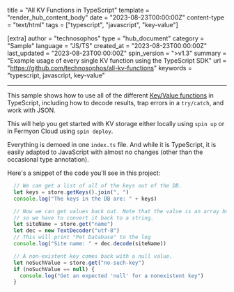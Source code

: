 title = "All KV Functions in TypeScript"
template = "render_hub_content_body"
date = "2023-08-23T00:00:00Z"
content-type = "text/html"
tags = ["typescript", "javascript", "key-value"]

[extra]
author = "technosophos"
type = "hub_document"
category = "Sample"
language = "JS/TS"
created_at = "2023-08-23T00:00:00Z"
last_updated = "2023-08-23T00:00:00Z"
spin_version = ">v1.3"
summary =  "Example usage of every single KV function using the TypeScript SDK"
url = "https://github.com/technosophos/all-kv-functions"
keywords = "typescript, javascript, key-value"

---

This sample shows how to use all of the different [Key/Value functions](https://spinframework.dev/kv-store-api-guide) in TypeScript, including how to decode results, trap errors in a `try/catch`, and work with JSON.

This will help you get started with KV storage either locally using `spin up` or in Fermyon Cloud using `spin deploy`.

Everything is demoed in one `index.ts` file. And while it is TypeScript, it is easily adapted to JavaScript with almost no changes (other than the occasional type annotation).

Here's a snippet of the code you'll see in this project:

```javascript
  // We can get a list of all of the keys out of the DB.
  let keys = store.getKeys().join(", ")
  console.log("The keys in the DB are: " + keys)

  // Now we can get values back out. Note that the value is an array buffer,
  // so we have to convert it back to a string.
  let siteName = store.get("name")
  let dec = new TextDecoder("utf-8")
  // This will print "Pet Database" to the log
  console.log("Site name: " + dec.decode(siteName))

  // A non-existent key comes back with a null value.
  let noSuchValue = store.get("no-such-key")
  if (noSuchValue == null) {
    console.log("Got an expected 'null' for a nonexistent key")
  }
```
